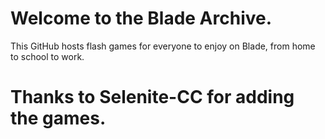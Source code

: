# Welcome to the Blade Archive.
This GitHub hosts flash games for everyone to enjoy on Blade, from home to school to work.

# Thanks to Selenite-CC for adding the games.
